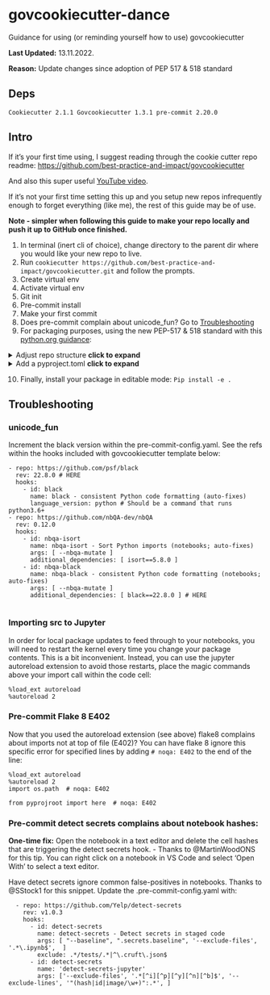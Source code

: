 # govcookiecutter-dance
Guidance for using (or reminding yourself how to use) govcookiecutter

**Last Updated:** 13.11.2022. 

**Reason:** Update changes since adoption of PEP 517 & 518 standard

## Deps

``
Cookiecutter 2.1.1
Govcookiecutter 1.3.1
pre-commit 2.20.0
``

## Intro

If it’s your first time using, I suggest reading through the cookie cutter repo readme: https://github.com/best-practice-and-impact/govcookiecutter

And also this super useful [YouTube video](https://www.youtube.com/watch?v=N7_d3k3uQ_M). 

If it’s not your first time setting this up and you setup new repos infrequently enough to forget everything (like me), the rest of this guide may be of use.


**Note - simpler when following this guide to make your repo locally and push it up to GitHub once finished.**


1. In terminal (inert cli of choice), change directory to the parent dir where you would like your new repo to live.
2. Run `cookiecutter https://github.com/best-practice-and-impact/govcookiecutter.git` and follow the prompts.
3. Create virtual env
4. Activate virtual env
5. Git init
6. Pre-commit install
7. Make your first commit
8. Does pre-commit complain about unicode_fun? Go to [Troubleshooting](#unicode_fun)
9. For packaging purposes, using the new PEP-517 & 518 standard with this [python.org guidance](https://packaging.python.org/en/latest/tutorials/packaging-projects/):


<details>
  <summary>Adjust repo structure <strong>click to expand</strong></summary>

- Adjust cookie cutter repo structure, package location to `src/package_name`.

Example:
```
src
├── README.md
└── package_name
    ├── __init__.py
    ├── make_data
    │   └── __init__.py
    ├── make_features
    │   ├── __init__.py
    │   └── get_buildings.py
    ├── make_models
    │   └── __init__.py
    ├── make_visualisations
    │   └── __init__.py
    └── utils
        └── __init__.py
        
```
</details>
<details>
<summary>Add a pyproject.toml <strong>click to expand</strong></summary>

Example:
```
[project]
name = "SomeAwesomeName"
version = "0.0.1"
authors = [
  { name="firstname surname", email="someone@somewhere.co.uk" },
]
description = "An informative description"
readme = "README.md"
requires-python = ">=3.9.7"
classifiers = [
    "Programming Language :: Python :: 3",
    "License :: OSI Approved :: MIT License",
    "Operating System :: OS Independent",
]

[project.urls]
"Homepage" = "Probably a GitHub repo url"
"Bug Tracker" = "Likely to be the repo issues url"

[build-system]
requires = ["hatchling"]
build-backend = "hatchling.build"

# `coverage` configurations
[tool.coverage.run]
source = [
    "./src"
]

[tool.coverage.report]
exclude_lines = [
    "if __name__ == .__main__.:"
]
omit = ["src/**/__init__.py"]

# `isort` configurations
[tool.isort]
profile = "black"

# `pytest` configurations
[tool.pytest.ini_options]
addopts = [
    "-vv",
    "--doctest-modules"
]
doctest_optionflags = "NORMALIZE_WHITESPACE"
testpaths = [
    "./tests"
]
```
</details>

10. Finally, install your package in editable mode: `Pip install -e .`

## Troubleshooting


### unicode_fun

Increment the black version within the pre-commit-config.yaml. See the refs within the hooks included with govcookiecutter template below:

  ``` 
  - repo: https://github.com/psf/black
    rev: 22.8.0 # HERE
    hooks:
      - id: black
        name: black - consistent Python code formatting (auto-fixes)
        language_version: python # Should be a command that runs python3.6+     
  - repo: https://github.com/nbQA-dev/nbQA
    rev: 0.12.0
    hooks:
      - id: nbqa-isort
        name: nbqa-isort - Sort Python imports (notebooks; auto-fixes)
        args: [ --nbqa-mutate ]
        additional_dependencies: [ isort==5.8.0 ]
      - id: nbqa-black
        name: nbqa-black - consistent Python code formatting (notebooks; auto-fixes)
        args: [ --nbqa-mutate ]
        additional_dependencies: [ black==22.8.0 ] # HERE
        
```

### Importing src to Jupyter

In order for local package updates to feed through to your notebooks, you will need to restart the kernel every time you change your package contents. This is a bit inconvenient. Instead, you can use the jupyter autoreload extension to avoid those restarts, place the magic commands above your import call within the code cell:

```
%load_ext autoreload
%autoreload 2
```

### Pre-commit Flake 8 E402

Now that you used the autoreload extension (see above) flake8 complains about imports not at top of file (E402)? You can have flake 8 ignore this specific error for specified lines by adding `# noqa: E402` to the end of the line:

```
%load_ext autoreload
%autoreload 2
import os.path  # noqa: E402

from pyprojroot import here  # noqa: E402
```

### Pre-commit detect secrets complains about notebook hashes:

**One-time fix:**
Open the notebook in a text editor and delete the cell hashes that are triggering the detect secrets hook. - Thanks to @MartinWoodONS for this tip. You can right click on a notebook in VS Code and select ‘Open With’ to select a text editor.

Have detect secrets ignore common false-positives in notebooks. Thanks to @SStock1 for this snippet. Update the .pre-commit-config.yaml with:

```
  - repo: https://github.com/Yelp/detect-secrets
    rev: v1.0.3
    hooks:
      - id: detect-secrets
        name: detect-secrets - Detect secrets in staged code
        args: [ "--baseline", ".secrets.baseline", '--exclude-files', '.*\.ipynb$',  ]
        exclude: .*/tests/.*|^\.cruft\.json$
      - id: detect-secrets
        name: 'detect-secrets-jupyter'
        args: ['--exclude-files', '.*[^i][^p][^y][^n][^b]$', '--exclude-lines', '"(hash|id|image/\w+)":.*', ]
  ```


